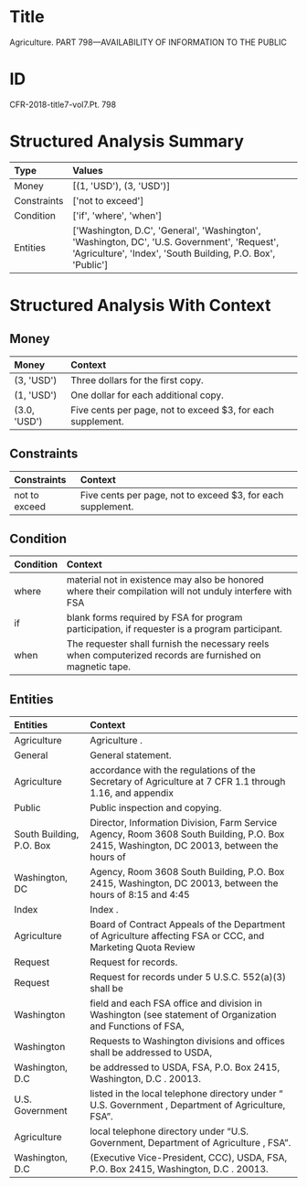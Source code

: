 # Title

 Agriculture. PART 798—AVAILABILITY OF INFORMATION TO THE PUBLIC


# ID

 CFR-2018-title7-vol7.Pt. 798


# Structured Analysis Summary

| Type        | Values                                                                                                                                                     |
|:------------|:-----------------------------------------------------------------------------------------------------------------------------------------------------------|
| Money       | [(1, 'USD'), (3, 'USD')]                                                                                                                                   |
| Constraints | ['not to exceed']                                                                                                                                          |
| Condition   | ['if', 'where', 'when']                                                                                                                                    |
| Entities    | ['Washington, D.C', 'General', 'Washington', 'Washington, DC', 'U.S. Government', 'Request', 'Agriculture', 'Index', 'South Building, P.O. Box', 'Public'] |


# Structured Analysis With Context

 


## Money

| Money        | Context                                                     |
|:-------------|:------------------------------------------------------------|
| (3, 'USD')   | Three dollars for the first copy.                           |
| (1, 'USD')   | One dollar for each additional copy.                        |
| (3.0, 'USD') | Five cents per page, not to exceed $3, for each supplement. |


## Constraints

| Constraints   | Context                                                       |
|:--------------|:--------------------------------------------------------------|
| not to exceed | Five cents per page,  not to exceed  $3, for each supplement. |


## Condition

| Condition   | Context                                                                                                     |
|:------------|:------------------------------------------------------------------------------------------------------------|
| where       | material not in existence may also be honored where their compilation will not unduly interfere with FSA    |
| if          | blank forms required by FSA for program participation, if  requester is a program participant.              |
| when        | The requester shall furnish the necessary reels  when  computerized records are furnished on magnetic tape. |


## Entities

| Entities                 | Context                                                                                                                                  |
|:-------------------------|:-----------------------------------------------------------------------------------------------------------------------------------------|
| Agriculture              | Agriculture .                                                                                                                            |
| General                  | General  statement.                                                                                                                      |
| Agriculture              | accordance with the regulations of the Secretary of Agriculture at 7 CFR 1.1 through 1.16, and appendix                                  |
| Public                   | Public  inspection and copying.                                                                                                          |
| South Building, P.O. Box | Director, Information Division, Farm Service Agency, Room 3608 South Building, P.O. Box 2415, Washington, DC 20013, between the hours of |
| Washington, DC           | Agency, Room 3608 South Building, P.O. Box 2415, Washington, DC 20013, between the hours of 8:15 and 4:45                                |
| Index                    | Index .                                                                                                                                  |
| Agriculture              | Board of Contract Appeals of the Department of Agriculture affecting FSA or CCC, and Marketing Quota Review                              |
| Request                  | Request  for records.                                                                                                                    |
| Request                  | Request for records under 5 U.S.C. 552(a)(3) shall be                                                                                    |
| Washington               | field and each FSA office and division in Washington (see statement of Organization and Functions of FSA,                                |
| Washington               | Requests to  Washington divisions and offices shall be addressed to USDA,                                                                |
| Washington, D.C          | be addressed to USDA, FSA, P.O. Box 2415, Washington, D.C . 20013.                                                                       |
| U.S. Government          | listed in the local telephone directory under &#8220; U.S. Government , Department of Agriculture, FSA&#8221;.                           |
| Agriculture              | local telephone directory under &#8220;U.S. Government, Department of Agriculture , FSA&#8221;.                                          |
| Washington, D.C          | (Executive Vice-President, CCC), USDA, FSA, P.O. Box 2415, Washington, D.C . 20013.                                                      |


